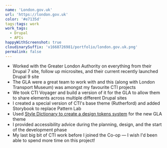 ```yaml
---
name: 'London.gov.uk'
url: 'https://london.gov.uk'
color: '#e7135d'
tags:tags: work
work_tags:
  - Drupal
  - APIs
happyWithScreenshot: true
cloudinarySuffix: 'v1668726981/portfolio/london.gov.uk.png'
permalink: false
---
```


- Worked with the Greater London Authority on everything from their Drupal 7 site, follow up microsites, and their current recently launched Drupal 9 site
- The GLA were a great team to work with and this (along with London Transport Museum) was amongst my favourite CTI projects
- We took CTI Voyager and build a version of it for the GLA to allow them to share elements across multiple different Drupal sites
- I created a special version of CTI's base theme (Rutherford) and added Storybook to replace Pattern Lab
- Used [Style Dictionary to create a design tokens system](https://dev.to/philw_/using-style-dictionary-to-transform-tailwind-config-into-scss-variables-css-custom-properties-and-javascript-via-design-tokens-24h5) for the new GLA theme
- I provided accessibility advice during the planning, design, and the start of the development phase
- My last big bit of CTI work before I joined the Co-op — I wish I'd been able to spend more time on this project!
